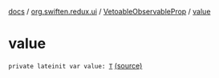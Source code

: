 [docs](../../index.md) / [org.swiften.redux.ui](../index.md) / [VetoableObservableProp](index.md) / [value](./value.md)

# value

`private lateinit var value: `[`T`](index.md#T) [(source)](https://github.com/protoman92/KotlinRedux/tree/master/common/common-ui/src/main/kotlin/org/swiften/redux/ui/ObservableProp.kt#L20)